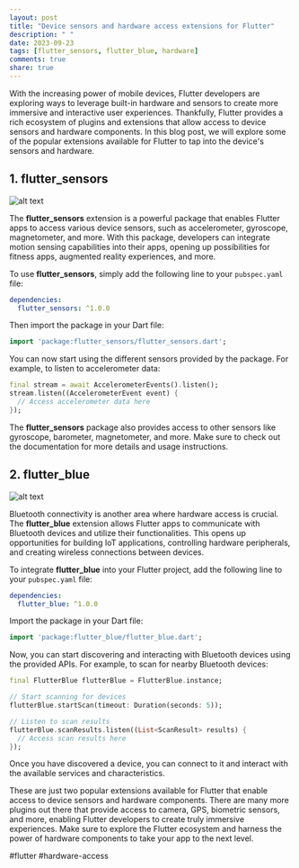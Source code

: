 ```yaml
---
layout: post
title: "Device sensors and hardware access extensions for Flutter"
description: " "
date: 2023-09-23
tags: [flutter_sensors, flutter_blue, hardware]
comments: true
share: true
---
```


With the increasing power of mobile devices, Flutter developers are exploring ways to leverage built-in hardware and sensors to create more immersive and interactive user experiences. Thankfully, Flutter provides a rich ecosystem of plugins and extensions that allow access to device sensors and hardware components. In this blog post, we will explore some of the popular extensions available for Flutter to tap into the device's sensors and hardware.

## 1. flutter_sensors

![alt text](https://example.com/flutter_sensors_logo.png "#flutter_sensors")

The **flutter_sensors** extension is a powerful package that enables Flutter apps to access various device sensors, such as accelerometer, gyroscope, magnetometer, and more. With this package, developers can integrate motion sensing capabilities into their apps, opening up possibilities for fitness apps, augmented reality experiences, and more.

To use **flutter_sensors**, simply add the following line to your `pubspec.yaml` file:

```yaml
dependencies:
  flutter_sensors: ^1.0.0
```

Then import the package in your Dart file:

```dart
import 'package:flutter_sensors/flutter_sensors.dart';
```

You can now start using the different sensors provided by the package. For example, to listen to accelerometer data:

```dart
final stream = await AccelerometerEvents().listen();
stream.listen((AccelerometerEvent event) {
  // Access accelerometer data here
});
```

The **flutter_sensors** package also provides access to other sensors like gyroscope, barometer, magnetometer, and more. Make sure to check out the documentation for more details and usage instructions.

## 2. flutter_blue

![alt text](https://example.com/flutter_blue_logo.png "#flutter_blue")

Bluetooth connectivity is another area where hardware access is crucial. The **flutter_blue** extension allows Flutter apps to communicate with Bluetooth devices and utilize their functionalities. This opens up opportunities for building IoT applications, controlling hardware peripherals, and creating wireless connections between devices.

To integrate **flutter_blue** into your Flutter project, add the following line to your `pubspec.yaml` file:

```yaml
dependencies:
  flutter_blue: ^1.0.0
```

Import the package in your Dart file:

```dart
import 'package:flutter_blue/flutter_blue.dart';
```

Now, you can start discovering and interacting with Bluetooth devices using the provided APIs. For example, to scan for nearby Bluetooth devices:

```dart
final FlutterBlue flutterBlue = FlutterBlue.instance;

// Start scanning for devices
flutterBlue.startScan(timeout: Duration(seconds: 5));

// Listen to scan results
flutterBlue.scanResults.listen((List<ScanResult> results) {
  // Access scan results here
});
```

Once you have discovered a device, you can connect to it and interact with the available services and characteristics.

These are just two popular extensions available for Flutter that enable access to device sensors and hardware components. There are many more plugins out there that provide access to camera, GPS, biometric sensors, and more, enabling Flutter developers to create truly immersive experiences. Make sure to explore the Flutter ecosystem and harness the power of hardware components to take your app to the next level.

#flutter #hardware-access